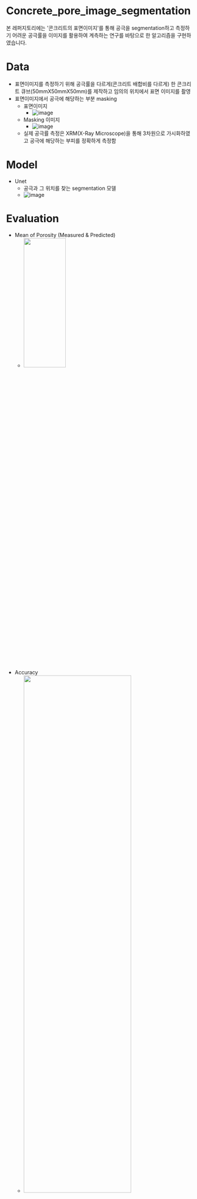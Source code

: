 # Concrete_pore_image_segmentation
본 레퍼지토리에는 '콘크리트의 표면이미지'를 통해 공극을 segmentation하고 측정하기 어려운 공극률을 이미지를 활용하여 계측하는 연구를 바탕으로 한 알고리즘을 구현하였습니다.

# Data
- 표면이미지를 측정하기 위해 공극률을 다르게(콘크리트 배합비를 다르게) 한 콘크리트 큐브(50mmX50mmX50mm)를 제작하고 임의의 위치에서 표면 이미지를 촬영
- 표면이미지에서 공극에 해당하는 부분 masking
  - 표면이미지
    - ![image](https://user-images.githubusercontent.com/69951894/227112155-cc38b1f2-8a20-454c-b9a0-fd86a29fc376.png)
  - Masking 이미지
    - ![image](https://user-images.githubusercontent.com/69951894/227112227-a2071b26-0957-4800-b5f1-033d94a936a6.png)
  - 실제 공극률 측정은 XRM(X-Ray Microscope)을 통해 3차원으로 가시화하였고 공극에 해당하는 부피를 정확하게 측정함
    
# Model
- Unet
  - 공극과 그 위치를 찾는 segmentation 모델
  - ![image](https://user-images.githubusercontent.com/69951894/227115646-b6879d34-c630-4fd7-a3ea-1d4a5f1a4d0c.png)

# Evaluation
  - Mean of Porosity (Measured & Predicted)
    - <img src = "https://user-images.githubusercontent.com/69951894/227414980-4ce41d7f-e27c-44ab-b968-1530f3c784fd.png" width="50%" height="30%">
  - Accuracy
    - <img src = "https://user-images.githubusercontent.com/69951894/227416370-c3746afe-e9f3-4a39-9929-c0ac71577202.png" width="80%" height="60%">
  - Loss
    - <img src = "https://user-images.githubusercontent.com/69951894/227417234-ed7269b9-6e52-4775-9dcf-a2570e51592f.png" width="80%" height="60%">
  - Prediction Sample
    - ![image](https://user-images.githubusercontent.com/69951894/227418506-6071ae74-4b8f-45c8-9562-16e1fd0eba11.png)
  - Sample size
    - ![image](https://user-images.githubusercontent.com/69951894/227418967-4e9f07ee-61e3-4c81-8a7e-5d7d7acdd11b.png)


  ### - 고찰
        - 공극률 평균값이 차이가 나는 이유는 콘크리트의 부위마다 공극률이 다르기 때문에 측정된 부분의 공극률이 전체를 대표하지 못해서 발생하는 차이로 보임
        - 측정값을 늘려서 비교하면 차이가 더 안정적으로 나타날 것으로 보이나 금전적인 문제로 현재로썬 상당히 어려움
        - Image Segmentation의 성능은 validation accuracy가 98%정도로 매우 우수한 성능을 보임
        - 예측한 이미지를 확인해보면 공극인 부분의 위치를 잘 예측하는 모습을 보임
        - 공극률이 콘크리트 위치마다 다르다는 특징은 필요표본크기 추정식을 통해 보완하여 콘크리트의 전체 평균적인 공극률을 알기 위한 필요 표본 이미지 수를 구할 수 있음.
# Conclusion
  - 이미지만으로 콘크리트에서 공극을 구분하는 segmentation model을 개발하였다.
  - Segmentation 성능은 우수하지만 다양한 빛 환경에서의 이미지나 다양한 종류의 콘크리트 이미지를 추가적으로 학습하면 다양한 상황에서 안정적인 모델이 될 수 있을 것으로 보인다.
  - 콘크리트 균열 탐지 모델과 접목시켜서 같이 학습을 시키면 균열과 공극률 모두 알 수 있고 압축강도도 추정할 수 있는 모델을 만들 수 있을 것으로 보인다.
